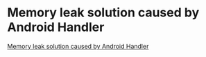 # Memory leak solution caused by Android Handler
[Memory leak solution caused by Android Handler](https://aiwithcloud.com/2022/09/19/memory_leak_solution_caused_by_android_handler/)